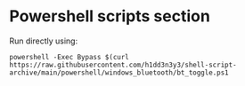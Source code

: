 # Powershell scripts section

Run directly using:

```
powershell -Exec Bypass $(curl https://raw.githubusercontent.com/h1dd3n3y3/shell-script-archive/main/powershell/windows_bluetooth/bt_toggle.ps1
```
